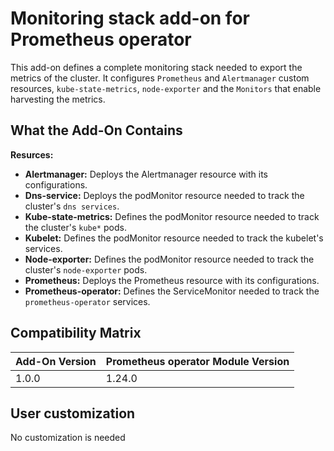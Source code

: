 # Monitoring stack add-on for Prometheus operator

This add-on defines a complete monitoring stack needed to export the metrics of the cluster.
It configures `Prometheus` and `Alertmanager` custom resources, `kube-state-metrics`, `node-exporter` and the `Monitors` that enable harvesting the metrics.

## What the Add-On Contains

**Resurces:**
- **Alertmanager:** Deploys the Alertmanager resource with its configurations.
- **Dns-service:** Deploys the podMonitor resource needed to track the cluster's `dns services`.
- **Kube-state-metrics:** Defines the podMonitor resource needed to track the cluster's `kube*` pods.
- **Kubelet:** Defines the podMonitor resource needed to track the kubelet's services.
- **Node-exporter:** Defines the podMonitor resource needed to track the cluster's `node-exporter` pods.
- **Prometheus:** Deploys the Prometheus resource with its configurations.
- **Prometheus-operator:** Defines the ServiceMonitor needed to track the `prometheus-operator` services.

## Compatibility Matrix

| Add-On Version | Prometheus operator Module Version | 
|----------------|------------------------------------|
| 1.0.0          | 1.24.0                             |

## User customization

No customization is needed
